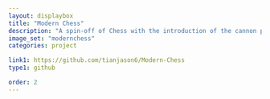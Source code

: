 ```yaml
---
layout: displaybox
title: "Modern Chess"
description: "A spin-off of Chess with the introduction of the cannon piece."
image_set: "modernchess"
categories: project

link1: https://github.com/tianjason6/Modern-Chess
type1: github

order: 2
---
```

